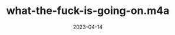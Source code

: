 ---
title: "what-the-fuck-is-going-on.m4a"
cc-type: spoken
spoken: "/assets/spoken/what-the-fuck-is-going-on.m4a"
date: 2023-04-14
---
